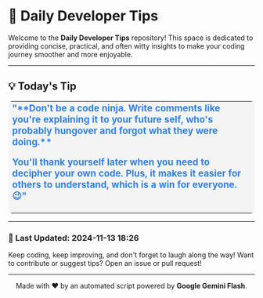 
# 🌟 Daily Developer Tips

Welcome to the **Daily Developer Tips** repository! This space is dedicated to providing concise, practical, and often witty insights to make your coding journey smoother and more enjoyable.

---

## 💡 Today's Tip

<table align="center" cellpadding="10" cellspacing="0" style="background-color: #f4f4f4; border-radius: 8px; max-width: 600px; width: 100%;">
  <tr>
    <td>
      <h3 style="color: #2F80ED; margin: 0;">"**Don't be a code ninja. Write comments like you're explaining it to your future self, who's probably hungover and forgot what they were doing.** 

You'll thank yourself later when you need to decipher your own code. Plus, it makes it easier for others to understand, which is a win for everyone. 😉"</h3>
    </td>
  </tr>
</table>

---

### 📅 Last Updated: 2024-11-13 18:26

Keep coding, keep improving, and don't forget to laugh along the way! Want to contribute or suggest tips? Open an issue or pull request!

---

<div align="center">
    Made with ❤️ by an automated script powered by <strong>Google Gemini Flash</strong>.
</div>
